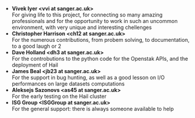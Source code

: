 * **Vivek Iyer \<vvi at sanger.ac.uk\>**  
  For giving life to this project, for connecting so many amazing professionals
  and for the opportunity to work in such an uncommon environment, with very
  unique and interesting chellenges
* **Christopher Harrison \<ch12 at sanger.ac.uk\>**  
  For the numerous contributions, from probem solving, to documentation, to a
  good laugh or 2
* **Dave Holland \<dh3 at sanger.ac.uk\>**  
  For the controbutions to the python code for the Openstak APIs, and the
  deployment of Hail
* **James Beal \<jb23 at sanger.ac.uk\>**  
  For the support in bug hunting, as well as a good lesson on I/O performances
  on large datasets computations
* **Aleksejs Sazonovs \<as45 at sanger.ac.uk\>**  
  For the early testing on the Hail cluster
* **ISG Group \<ISGGroup at sanger.ac.uk\>**  
  For the general support: there is always someone available to help
